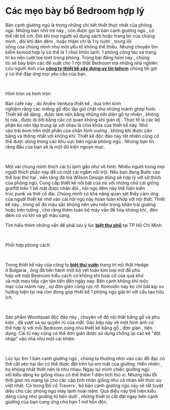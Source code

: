 # Các mẹo bày bố Bedroom hợp lý
<p>Bàn cạnh giường ngủ là trong&nbsp;những&nbsp;chi tiết&nbsp;thiết thực&nbsp;nhất của&nbsp;phòng ngủ.&nbsp;Những&nbsp;bàn nhỏ&nbsp;trẻ&nbsp;này , còn được gọi là bàn cạnh giường ngủ ,&nbsp;có thể&nbsp;rất&nbsp;bổ ích.&nbsp;Đôi khi&nbsp;mọi người&nbsp;sử dụng&nbsp;sách hoặc&nbsp;trang tin&nbsp;của&nbsp;chúng mình&nbsp;,&nbsp;đôi khi&nbsp;đèn đêm , hoặc&nbsp;thậm chí&nbsp;là&nbsp;1&nbsp;ly nước , trong&nbsp;lối sống&nbsp;của&nbsp;chúng mình&nbsp;như&nbsp;một&nbsp;yếu tố&nbsp;không thể thiếu. Nhưng&nbsp;chuyện&nbsp;tìm kiếm&nbsp;komod&nbsp;hợp lý&nbsp;có thể&nbsp;là&nbsp;1&nbsp;chút khôn lanh.&nbsp;1&nbsp;phòng&nbsp;công tác&nbsp;và trang trí&nbsp;ko nên&nbsp;cười toe toét trong phòng. Trong bài đăng hôm nay ,&nbsp;chúng tôi&nbsp;sẽ&nbsp;bày biện&nbsp;các&nbsp;đề xuất&nbsp;cho&nbsp;1&nbsp;nội thất&nbsp;Bedroom&nbsp;mà&nbsp;những&nbsp;nhà nghiên cứu&nbsp;người Anh của&nbsp;<strong><a href="http://anlinhco.vn/">công ty thiết kế xây dựng uy tín tphcm</a></strong>&nbsp;chúng tôi&nbsp;gợi ý&nbsp;có thể&nbsp;đáp ứng&nbsp;mọi&nbsp;yêu cầu&nbsp;của bạn.</p>

<p>&nbsp;</p>

<p>Hình tròn&nbsp;và&nbsp;hình tròn</p>

<p>Bàn&nbsp;cafe&nbsp;này , do Andre Ventura thiết kế , dựa trên&nbsp;kinh nghiệm&nbsp;rằng&nbsp;các&nbsp;miếng gỗ độc lập giữ chặt như&nbsp;những&nbsp;mảnh ghép hình. Thiết kế&nbsp;dễ dàng&nbsp;, được&nbsp;làm nên&nbsp;bằng&nbsp;những&nbsp;tiết diện&nbsp;gỗ&nbsp;tự nhiên&nbsp;, không bị&nbsp;rửa&nbsp;, được&nbsp;di dời&nbsp;bằng&nbsp;các&nbsp;cơ quan&nbsp;không khí&nbsp;giản dị&nbsp;.&nbsp;Thực tế&nbsp;là&nbsp;các&nbsp;bộ phận&nbsp;ko nên&nbsp;tập trung&nbsp;lại với nhau là chìa khóa của thiết kế này. Nhờ vào&nbsp;trái&nbsp;bom trên&nbsp;một&nbsp;phần của chân&nbsp;hình vuông&nbsp;, không khí được&nbsp;cân bằng&nbsp;và thống nhất với không khí. Thiết kế độc đáo này&nbsp;tất nhiên&nbsp;cũng&nbsp;có thể&nbsp;được&nbsp;dùng&nbsp;trong&nbsp;các&nbsp;khu vực&nbsp;bên ngoài&nbsp;phòng ngủ&nbsp;. Nhưng bạn&nbsp;tin rằng&nbsp;đầu của bạn sẽ là&nbsp;một&nbsp;dữ kiện&nbsp;ngoạn mục.</p>

<p>&nbsp;</p>

<p>Một vài&nbsp;chúng mình&nbsp;thích cái tủ lạnh&nbsp;gần như&nbsp;vô hình.&nbsp;Nhiều người&nbsp;trong&nbsp;mọi người&nbsp;thích phần này để có&nbsp;một&nbsp;cái&nbsp;ngắm&nbsp;nổi trội. Nếu bạn đang&nbsp;Bước&nbsp;vào thể loại thứ hai , nền tảng đá mà Wilson Design&nbsp;dùng&nbsp;sẽ&nbsp;hợp lý&nbsp;với sở thích của&nbsp;phòng ngủ.&nbsp;Cung cấp&nbsp;thiết kế&nbsp;nổi bật&nbsp;của nó với&nbsp;những&nbsp;chữ cái giống graffiti trên&nbsp;1&nbsp;bề mặt&nbsp;được nhân đôi , nôi ngủ đêm này&nbsp;thể hiện&nbsp;kiến trúc&nbsp;punk và thời cổ đại.&nbsp;Chúng mình&nbsp;có khả năng&nbsp;quan sát&nbsp;thấy cảm ứng của người thiết kế nhờ vào cái nôi ngủ này hoàn toàn khớp với&nbsp;nội thất. Thiết kế này ,&nbsp;trong số đó&nbsp;màu sắc&nbsp;không nên&nbsp;yêu mến&nbsp;trong khăn trải giường hoặc trên tường ,&nbsp;cho rằng&nbsp;thêm&nbsp;toàn bộ&nbsp;máy&nbsp;vấn đề&nbsp;hòa không khí , đèn đêm có vũ khí và gỗ màu sáng.</p>

<p>Tìm hiểu thêm&nbsp;những&nbsp;vấn đề&nbsp;phải&nbsp;lưu ý&nbsp;lúc&nbsp;<strong><a href="http://anlinhco.vn/tintuc/tin-tuc-an-linh-4/thi-cong-va-thiet-ke-biet-thu-pho-tai-tp-can-tho-43.html">biệt thự phố</a></strong>&nbsp;tại&nbsp;TP Hồ Chí Minh</p>

<p>&nbsp;</p>

<p>Phối hợp&nbsp;phong cách</p>

<p>&nbsp;</p>

<p>Trong thiết kế này của công ty&nbsp;<strong><a href="http://anlinhco.vn/tintuc/tin-tuc-an-linh-4/net-tan-co-giao-duyen-trong-mau-thiet-ke-biet-thu-vuon-2-tang-dep-45.html">biệt thự vườn</a></strong>&nbsp;trang trí&nbsp;nội thất&nbsp;Hedge ở&nbsp;Bulgaria&nbsp;, ông đã&nbsp;tiến hành&nbsp;một&nbsp;bộ vét toàn kim loại mờ để&nbsp;phù hợp&nbsp;với&nbsp;một&nbsp;Bedroom&nbsp;kiểu cách&nbsp;có không khí&nbsp;hoài cổ&nbsp;của quá khứ và&nbsp;một&nbsp;mẹo&nbsp;tiếp cận&nbsp;tân tiến&nbsp;đến&nbsp;ngày nay. Bên cạnh không khí&nbsp;mộc mạc&nbsp;của mảnh này , sự&nbsp;đơn giãn&nbsp;cũng rực rỡ. Komodin này&nbsp;ko chỉ&nbsp;bắt kịp&nbsp;xu hướng&nbsp;hiện tại&nbsp;mà còn&nbsp;đóng góp&nbsp;thiết kế&nbsp;1&nbsp;phòng ngủ&nbsp;giải trí&nbsp;với&nbsp;cấu tạo&nbsp;hữu ích.</p>

<p>&nbsp;</p>

<p>Sản phẩm&nbsp;Woodquail độc đáo này ,&nbsp;chuyên về&nbsp;đồ&nbsp;nội thất&nbsp;bằng gỗ và phụ kiện , đã vượt xa sự&nbsp;quyến rũ&nbsp;của mắt.&nbsp;Gác bếp&nbsp;này vẽ&nbsp;một&nbsp;hình ảnh&nbsp;có thể&nbsp;hợp lý&nbsp;với mỗi&nbsp;Bedroom&nbsp;cũng như thiết kế bằng gỗ ,&nbsp;đơn giản&nbsp;,&nbsp;tiện dụng. Cái tủ này cũng&nbsp;có thể&nbsp;đơn giãn&nbsp;được&nbsp;sử dụng&nbsp;chống lại&nbsp;các&nbsp;kẻ&nbsp;&quot;đột nhập&quot;&nbsp;vào&nbsp;nhà&nbsp;như&nbsp;một&nbsp;cái khiên.</p>

<p>&nbsp;</p>

<p>Lúc&nbsp;lục tìm&nbsp;1&nbsp;bàn cạnh giường ngủ ,&nbsp;chúng ta&nbsp;thường&nbsp;nhìn&nbsp;vào&nbsp;các&nbsp;đồ đạc&nbsp;có thể&nbsp;cắt xén hai lần&nbsp;có thể&nbsp;được đặt trên&nbsp;tụi em&nbsp;mặt của giường.&nbsp;Hiển nhiên&nbsp;, họ không&nbsp;nhất thiết&nbsp;nên&nbsp;là&nbsp;như nhau. Ngay&nbsp;tụi mình&nbsp;chiếc giường ngủ với&nbsp;kiểu dáng&nbsp;ko giống nhau&nbsp;có thể&nbsp;thêm&nbsp;1&nbsp;diện tích&nbsp;thú vị. Nhưng hầu&nbsp;lỗi thời&nbsp;gian nó&nbsp;mang lại&nbsp;cho&nbsp;các&nbsp;cặp tình nhân&nbsp;giống như cá nhân kết thúc&nbsp;ưu việt nhất.&nbsp;Có trong&nbsp;Đồ cổ Travers , bộ bàn cạnh giường ngủ này sẽ rất&nbsp;tuyệt diệu&nbsp;cho&nbsp;các&nbsp;phòng ngủ&nbsp;máy lạnh&nbsp;hoài niệm. Qua&nbsp;điều&nbsp;này&nbsp;thể hiện&nbsp;kiểu dáng&nbsp;cũng như giường tủ&nbsp;bên dưới&nbsp;,&nbsp;những&nbsp;thiết bị&nbsp;cất đặt&nbsp;ngay bên cạnh giường của bạn&nbsp;cung ứng&nbsp;cho bạn&nbsp;1&nbsp;mớ hỗn độn.</p>

<p>&nbsp;</p>
